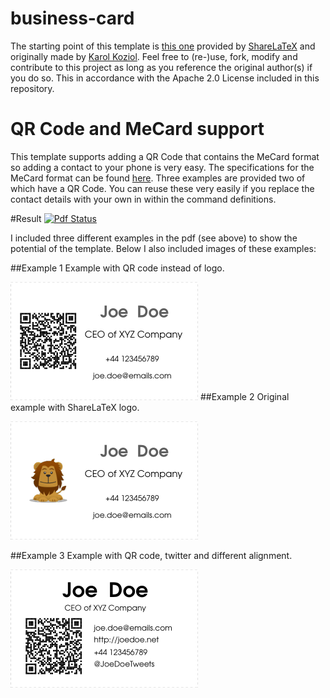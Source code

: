 # business-card
The starting point of this template is [this one](https://www.sharelatex.com/templates/other/business-card) provided by [ShareLaTeX](https://www.sharelatex.com) and originally made by [Karol Koziol](http://www.karol-koziol.net/tex/). Feel free to (re-)use, fork, modify and contribute to this project as long as you reference the original author(s) if you do so. This in accordance with the Apache 2.0 License included in this repository.

# QR Code and MeCard support
This template supports adding a QR Code that contains the MeCard format so adding a contact to your phone is very easy.
The specifications for the MeCard format can be found [here](https://www.nttdocomo.co.jp/english/service/developer/make/content/barcode/function/application/addressbook/index.html). Three examples are provided two of which have a QR Code. You can reuse these very easily if you replace the contact details with your own in within the command definitions.

#Result
[![Pdf Status](https://www.sharelatex.com/github/repos/dietercastel/business-card/builds/latest/badge.svg)](https://www.sharelatex.com/github/repos/dietercastel/business-card/builds/latest/output.pdf)

I included three different examples in the pdf (see above) to show the potential of the template. Below I also included images of these examples:

##Example 1
Example with QR code instead of logo.

![Image of example 1](https://github.com/dietercastel/business-card/blob/master/images/Example1.PNG?raw=true "Example 1 with QR code.")
##Example 2
Original example with ShareLaTeX logo.

![Image of example 2](https://github.com/dietercastel/business-card/blob/master/images/Example2.PNG?raw=true "Example 2 with ShareLaTeX logo (original example).")

##Example 3
Example with QR code, twitter and different alignment.

![Image of example 3](https://github.com/dietercastel/business-card/blob/master/images/Example3.PNG?raw=true "Example 3 with QR code and different alignment.")

